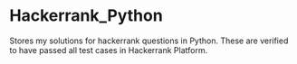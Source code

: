 # Hackerrank_Python
Stores my solutions for hackerrank questions in Python. 
These are verified to have passed all test cases in Hackerrank Platform. 
